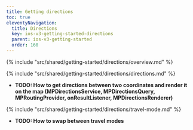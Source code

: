 ```yaml
---
title: Getting directions
toc: true
eleventyNavigation:
  title: Directions
  key: ios-v3-getting-started-directions
  parent: ios-v3-getting-started
  order: 160
---
```


<!-- Overview -->
{% include "src/shared/getting-started/directions/overview.md" %}

<!-- Directions -->
{% include "src/shared/getting-started/directions/directions.md" %}

* **TODO: How to get directions between two coordinates and render it on the map (MPDirectionsService, MPDirectionsQuery, MPRoutingProvider, onResultListener, MPDirectionsRenderer)**

<!-- Travel-mode -->
{% include "src/shared/getting-started/directions/travel-mode.md" %}

* **TODO: How to swap between travel modes**

